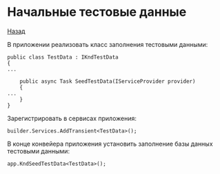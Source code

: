 # Начальные тестовые данные

[Назад](./../README.md)

В приложении реализовать класс заполнения тестовыми данными:

```sharp
public class TestData : IKndTestData
{
...

    public async Task SeedTestData(IServiceProvider provider)
    {
...
    }
}
```

Зарегистрировать в сервисах приложения:

```sharp
builder.Services.AddTransient<TestData>();
```

В конце конвейера приложения установить заполнение базы данных тестовыми данными:

```sharp
app.KndSeedTestData<TestData>();
```
